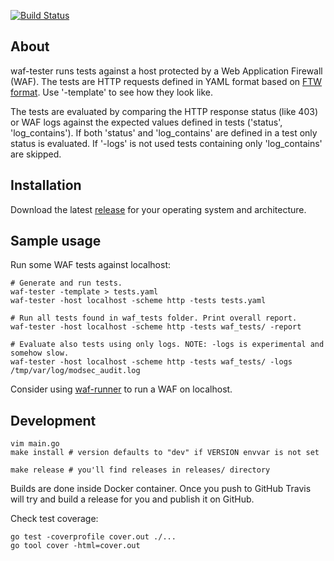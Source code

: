 [![Build Status](https://travis-ci.org/jreisinger/waf-tester.svg?branch=master)](https://travis-ci.org/jreisinger/waf-tester)

## About

waf-tester runs tests against a host protected by a Web Application Firewall (WAF). The tests are HTTP requests defined in YAML format based on [FTW format](https://github.com/CRS-support/ftw/blob/master/docs/YAMLFormat.md). Use '-template' to see how they look like.

The tests are evaluated by comparing the HTTP response status (like 403) or WAF logs against the expected values defined in tests ('status', 'log_contains'). If both 'status' and 'log_contains' are defined in a test only status is evaluated. If '-logs' is not used tests containing only 'log_contains' are skipped.

## Installation

Download the latest [release](https://github.com/jreisinger/waf-tester/releases) for your operating system and architecture.

## Sample usage

Run some WAF tests against localhost:

```
# Generate and run tests.
waf-tester -template > tests.yaml
waf-tester -host localhost -scheme http -tests tests.yaml 

# Run all tests found in waf_tests folder. Print overall report.
waf-tester -host localhost -scheme http -tests waf_tests/ -report

# Evaluate also tests using only logs. NOTE: -logs is experimental and somehow slow.
waf-tester -host localhost -scheme http -tests waf_tests/ -logs /tmp/var/log/modsec_audit.log
```

Consider using [waf-runner](https://github.com/jreisinger/waf-runner) to run a WAF on localhost.

## Development

```
vim main.go
make install # version defaults to "dev" if VERSION envvar is not set

make release # you'll find releases in releases/ directory
```

Builds are done inside Docker container. Once you push to GitHub Travis will
try and build a release for you and publish it on GitHub.

Check test coverage:

```
go test -coverprofile cover.out ./...
go tool cover -html=cover.out
```
